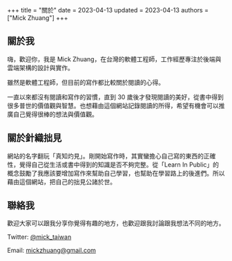 +++
title = "關於"
date = 2023-04-13
updated = 2023-04-13
authors = ["Mick Zhuang"]
+++

## 關於我

嗨，歡迎你，我是 Mick Zhuang，在台灣的軟體工程師，工作經歷專注於後端與雲端架構的設計與實作。

雖然是軟體工程師，但目前的寫作都比較關於閱讀的心得。

一直以來都沒有閱讀和寫作的習慣，直到 30 歲後才發現閱讀的美好，從書中得到很多普世的價值觀與智慧。也想藉由這個網站記錄閱讀的所得，希望有機會可以推廣自己覺得很棒的想法與價值觀。

## 關於針織拙見

網站的名字翻玩「真知灼見」。剛開始寫作時，其實蠻擔心自己寫的東西的正確性，覺得自己從生活或書中得到的知識是否不夠完整。從「Learn In Public」的概念鼓勵了我應該要增加寫作來幫助自己學習，也幫助在學習路上的後進們。所以藉由這個網站，把自己的拙見公諸於世。

## 聯絡我

歡迎大家可以跟我分享你覺得有趣的地方，也歡迎跟我討論跟我想法不同的地方。

Twitter: [@mick_taiwan](https://twitter.com/mick_taiwan)

Email: mickzhuang@gmail.com
